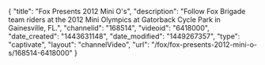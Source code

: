{
    "title": "Fox Presents 2012 Mini O's",
    "description": "Follow Fox Brigade team riders at the 2012 Mini Olympics at Gatorback Cycle Park in Gainesville, FL.",
    "channelid": "168514",
    "videoid": "6418000",
    "date_created": "1443631148",
    "date_modified": "1449267357",
    "type": "captivate",
    "layout": "channelVideo",
    "url": "\/fox\/fox-presents-2012-mini-o-s\/168514-6418000"
}
